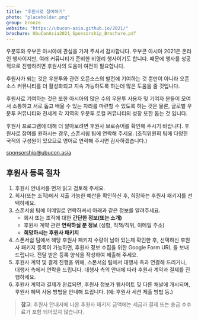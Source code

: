 ```yaml
---
title: "후원사로 참여하기"
photo: "placeholder.png"
group: bronze
website: "https://ubucon-asia.github.io/2021/"
brochure: UbuConAsia2021_Sponsorship_Brochure.pdf 
---
```

우분투와 우부콘 아시아에 관심을 가져 주셔서 감사합니다.
우부콘 아시아 2021은 온라인 행사이지만, 여러 커뮤니티가 준비한 비영리 행사이기도 합니다.
때문에 행사를 성공적으로 진행하려면 후원사의 도움이 여전히 필요합니다.

후원사가 되는 것은 우분투와 관련 오픈소스의 발전에 기여하는 것 뿐만이 아니라 오픈소스 커뮤니티를 더 활성화되고 지속 가능하도록 하는데 많은 도움을 줄 것입니다.

후원사로 기여하는 것은 또한 아시아의 많은 수의 우분투 사용자 및 기여자 분들이 모여서 소통하고 서로 돕고 배울 수 있는 자리를 마련할 수 있도록 하는 것은 물론, 글로벌 우분투 커뮤니티와 전세계 각 지역의 우분투 로컬 커뮤니티의 성장 또한 돕는 것 입니다.

후원사 프로그램에 대해 더 알아보려면 후원사 브로슈어를 확인해 주시기 바랍니다.
후원사로 참여를 원하시는 경우, 스폰서쉽 팀에 연락해 주세요. (조직위원회 팀에 다양한 국적의 구성원이 있으므로 영어로 연락해 주시면 감사하겠습니다.)

sponsorship@ubucon.asia

## 후원사 등록 절차
1. 후원사 안내서를 먼저 읽고 검토해 주세요.
2. 회사(또는 조직)에서 지출 가능한 예산을 확인하신 후, 희망하는 후원사 패키지를 선택하세요.
3. 스폰서쉽 팀에 이메일로 연락하셔서 아래과 같은 정보를 알려주세요.
    - 회사 또는 조직에 대한 **간단한 정보(또는 소개)**
    - 후원사 계약 관련 **연락하실 분 정보** (성함, 직책/직위, 이메일 주소)
    - **희망하시는 후원사 패키지** 
4. 스폰서쉽 팀에서 해당 후원사 패키지 수량이 남아 있는제 확인한 후, 선택하신 후원사 패키지 등록이 가능하면, 후원사 정보 수집을 위한 Google Form URL 을 보내 드립니다. 전달 받은 등록 양식을 작성하여 제출해 주세요.
5. 후원사 계약 및 결제 진행을 위해, 스폰서쉽 팀에서 대행사 측과 연결해 드리거나, 대행사 측에서 연락을 드립니다. 대행사 측의 안내에 따라 후원사 계약과 결제를 진행하세요.
6. 후원사 계약과 결제가 완료되면, 후원사 정보가 웹사이트 및 다른 채널에 개시되며, 후원사 혜택 사용 방법을 안내해 드립니다. (예: 후원사 세션 제출 방법 등.)

> **참고**: 후원사 안내서에 나온 후원사 패키지 금액에는 세금과 결제 또는 송금 수수료가 포함 되어있지 않습니다.